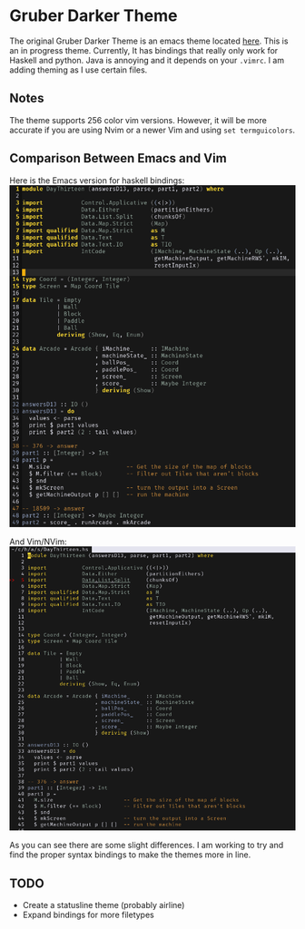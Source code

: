 # Gruber Darker Theme

The original Gruber Darker Theme is an emacs theme located [here](https://github.com/rexim/gruber-darker-theme).
This is an in progress theme. Currently, It has bindings that really only work
for Haskell and python. Java is annoying and it depends on your ```.vimrc```.
I am adding theming as I use certain files.

## Notes

The theme supports 256 color vim versions. However, it will be more accurate if
you are using Nvim or a newer Vim and using ```set termguicolors```.

## Comparison Between Emacs and Vim

Here is the Emacs version for haskell bindings:
![emacs](gruberdarkerEmacs.png)

And Vim/NVim:
![nvim](gruberdarkerVim.png)

As you can see there are some slight differences.
I am working to try and find the proper syntax bindings to make the themes more
in line.

## TODO

- Create a statusline theme (probably airline)
- Expand bindings for more filetypes
